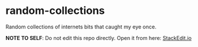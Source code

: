 # random-collections
Random collections of internets bits that caught my eye once.


**NOTE TO SELF**: Do not edit this repo directly. Open it from here: [StackEdit.io](https://stackedit.io/app#providerId=githubWorkspace&owner=guumaster&repo=random-collections&branch=master)
<!--stackedit_data:
eyJoaXN0b3J5IjpbNDc1NjE0OTM2XX0=
-->